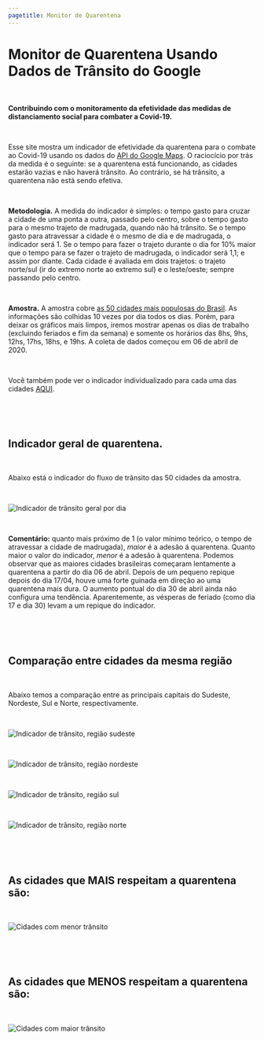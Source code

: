 ```yaml
---
pagetitle: Monitor de Quarentena
---
```


<link rel="stylesheet" href="styles.css" type="text/css">

# Monitor de Quarentena Usando Dados de Trânsito do Google

<p>&nbsp;</p>

**Contribuindo com o monitoramento da efetividade das medidas de distanciamento social para combater a Covid-19.**

<p>&nbsp;</p>

Esse site mostra um indicador de efetividade da quarentena para o combate ao Covid-19 usando os dados do [API do Google Maps](https://developers.google.com/maps/documentation/directions/intro). O raciocício por trás da medida é o seguinte: se a quarentena está funcionando, as cidades estarão vazias e não haverá trânsito. Ao contrário, se há trânsito, a quarentena não está sendo efetiva.

<p>&nbsp;</p>

**Metodologia.** A medida do indicador é simples: o tempo gasto para cruzar a cidade de uma ponta a outra, passado pelo centro, sobre o tempo gasto para o mesmo trajeto de madrugada, quando não há trânsito. Se o tempo gasto para atravessar a cidade é o mesmo de dia e de madrugada, o indicador será 1. Se o tempo para fazer o trajeto durante o dia for 10% maior que o tempo para se fazer o trajeto de madrugada, o indicador será 1,1; e assim por diante. Cada cidade é avaliada em dois trajetos: o trajeto norte/sul (ir do extremo norte ao extremo sul) e o leste/oeste; sempre passando pelo centro. 

<p>&nbsp;</p>

**Amostra.** A amostra cobre [as 50 cidades mais populosas do Brasil](https://pt.wikipedia.org/wiki/Lista_de_munic%C3%ADpios_do_Brasil_acima_de_cem_mil_habitantes). As informações são colhidas 10 vezes por dia todos os dias. Porém, para deixar os gráficos mais limpos, iremos mostrar apenas os dias de trabalho (excluindo feriados e fim da semana) e somente os horários das 8hs, 9hs, 12hs, 17hs, 18hs, e 19hs. A coleta de dados começou em 06 de abril de 2020.

<p>&nbsp;</p>

Você também pode ver o indicador individualizado para cada uma das cidades [AQUI](Bycity.html).


<p>&nbsp;</p>
<p>&nbsp;</p>

## Indicador geral de quarentena. 

<p>&nbsp;</p>

Abaixo está o indicador do fluxo de trânsito das 50 cidades da amostra.

<p>&nbsp;</p>

![Indicador de trânsito geral por dia](images/ByDay.png)

<p>&nbsp;</p>

**Comentário:** quanto mais próximo de 1 (o valor mínimo teórico, o tempo de atravessar a cidade de madrugada), *maior* é a adesão á quarentena. Quanto maior o valor do indicador, *menor* é a adesão à quarentena. Podemos observar que as maiores cidades brasileiras começaram lentamente a quarentena a partir do dia 06 de abril. Depois de um pequeno repique depois do dia 17/04, houve uma forte guinada em direção ao uma quarentena mais dura. O aumento pontual do dia 30 de abril ainda não configura uma tendência. Aparentemente, as vésperas de feriado (como dia 17 e dia 30) levam a um repique do indicador.

<p>&nbsp;</p>
<p>&nbsp;</p>

## Comparação entre cidades da mesma região

<p>&nbsp;</p>

Abaixo temos a comparação entre as principais capitais do Sudeste, Nordeste, Sul e Norte, respectivamente.



<p>&nbsp;</p>

![Indicador de trânsito, região sudeste](images/Grupo1.png)


<p>&nbsp;</p>

![Indicador de trânsito, região nordeste](images/Grupo3.png)



<p>&nbsp;</p>

![Indicador de trânsito, região sul](images/Grupo2.png)


<p>&nbsp;</p>

![Indicador de trânsito, região norte](images/Grupo4.png)

<p>&nbsp;</p>
<p>&nbsp;</p>

## As cidades que MAIS respeitam a quarentena são:

<p>&nbsp;</p>

![Cidades com menor trânsito](images/MenorTransito.png)

<p>&nbsp;</p>
<p>&nbsp;</p>

## As cidades que MENOS respeitam a quarentena são:

<p>&nbsp;</p>

![Cidades com maior trânsito](images/MaiorTransito.png)

<p>&nbsp;</p>
<p>&nbsp;</p>
